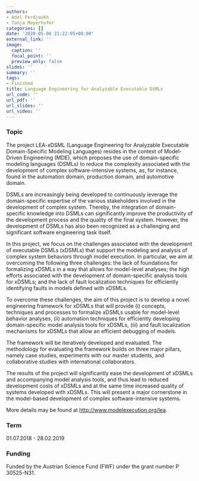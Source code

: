 ```yaml
---
authors:
- Adel Ferdjoukh
- Tanja Mayerhofer
categories: []
date: '2020-05-08 21:22:05+00:00'
external_link: ''
image:
  caption: ''
  focal_point: ''
  preview_only: false
slides: ''
summary: ''
tags:
- Finished
title: Language Engineering for Analyzable Executable DSMLs
url_code: ''
url_pdf: ''
url_slides: ''
url_video: ''
---
```


### Topic

The project LEA-xDSML (Language Engineering for Analyzable Executable Domain-Specific Modeling Languages) resides in the context of Model-Driven Engineering (MDE), which proposes the use of domain-specific modeling languages (DSMLs) to reduce the complexity associated with the development of complex software-intensive systems, as, for instance, found in the automation domain, production domain, and automotive domain.

DSMLs are increasingly being developed to continuously leverage the domain-specific expertise of the various stakeholders involved in the development of complex system. Thereby, the integration of domain-specific knowledge into DSMLs can significantly improve the productivity of the development process and the quality of the final system. However, the development of DSMLs has also been recognized as a challenging and significant software engineering task itself.

In this project, we focus on the challenges associated with the development of executable DSMLs (xDSMLs) that support the modeling and analysis of complex system behaviors through model execution. In particular, we aim at overcoming the following three challenges: the lack of foundations for formalizing xDSMLs in a way that allows for model-level analyses; the high efforts associated with the development of domain-specific analysis tools for xDSMLs; and the lack of fault localization techniques for efficiently identifying faults in models defined with xDSMLs.

To overcome these challenges, the aim of this project is to develop a novel engineering framework for xDSMLs that will provide (i) concepts, techniques and processes to formalize xDSMLs usable for model-level behavior analyses, (ii) automation techniques for efficiently developing domain-specific model analysis tools for xDSMLs, (iii) and fault localization mechanisms for xDSMLs that allow an efficient debugging of models.

The framework will be iteratively developed and evaluated. The methodology for evaluating the framework builds on three major pillars, namely case studies, experiments with our master students, and collaborative studies with international collaborators.

The results of the project will significantly ease the development of xDSMLs and accompanying model analysis tools, and thus lead to reduced development costs of xDSMLs and at the same time increased quality of systems developed with xDSMLs. This will present a major cornerstone in the model-based development of complex software-intensive systems.

More details may be found at <http://www.modelexecution.org/lea>.

### Term

01.07.2018 - 28.02.2019

### Funding

Funded by the Austrian Science Fund (FWF) under the grant number P 30525-N31.